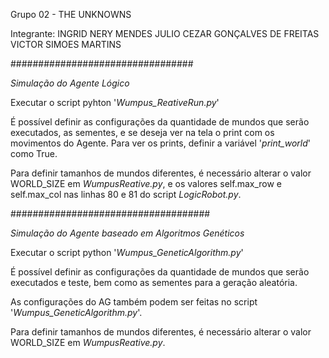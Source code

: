 Grupo 02 - THE UNKNOWNS

Integrante:
 INGRID NERY MENDES
 JULIO CEZAR GONÇALVES DE FREITAS
 VICTOR SIMOES MARTINS


#################################

*Simulação do Agente Lógico*

Executar o script pyhton '_Wumpus_ReativeRun.py_'

É possível definir as configurações da quantidade de mundos que serão executados, as sementes, e se deseja ver na tela o print com os movimentos do Agente. 
Para ver os prints, definir a variável '_print_world_' como True.

Para definir tamanhos de mundos diferentes, é necessário alterar o valor WORLD_SIZE em _WumpusReative.py_, e os valores self.max_row e self.max_col nas linhas 80 e 81 do script _LogicRobot.py_.

####################################

*Simulação do Agente baseado em Algoritmos Genéticos*

Executar o script python '_Wumpus_GeneticAlgorithm.py_'

É possível definir as configurações da quantidade de mundos que serão executados e teste, bem como as sementes para a geração aleatória.

As configurações do AG também podem ser feitas no script '_Wumpus_GeneticAlgorithm.py_'.

Para definir tamanhos de mundos diferentes, é necessário alterar o valor WORLD_SIZE em _WumpusReative.py_.
